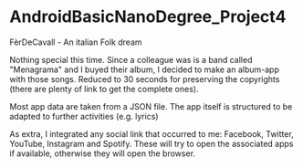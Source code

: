 # AndroidBasicNanoDegree_Project4
FèrDeCavall - An italian Folk dream

Nothing special this time. Since a colleague was is a band called "Menagrama" and I buyed their album, I decided to make an album-app with those songs. Reduced to 30 seconds for preserving the copyrights (there are plenty of link to get the complete ones). 

Most app data are taken from a JSON file. The app itself is structured to be adapted to further activities (e.g. lyrics)

As extra, I integrated any social link that occurred to me: Facebook, Twitter, YouTube, Instagram and Spotify. These will try to open the associated apps if available, otherwise they will open the browser.
